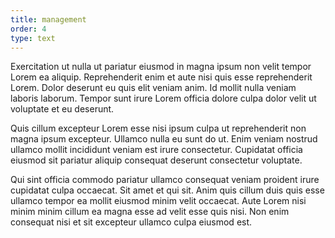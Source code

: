 ```yaml
---
title: management
order: 4
type: text
---
```


Exercitation ut nulla ut pariatur eiusmod in magna ipsum non velit tempor Lorem ea aliquip. Reprehenderit enim et aute nisi quis esse reprehenderit Lorem. Dolor deserunt eu quis elit veniam anim. Id mollit nulla veniam laboris laborum. Tempor sunt irure Lorem officia dolore culpa dolor velit ut voluptate et eu deserunt.

Quis cillum excepteur Lorem esse nisi ipsum culpa ut reprehenderit non magna ipsum excepteur. Ullamco nulla eu sunt do ut. Enim veniam nostrud ullamco mollit incididunt veniam est irure consectetur. Cupidatat officia eiusmod sit pariatur aliquip consequat deserunt consectetur voluptate.

Qui sint officia commodo pariatur ullamco consequat veniam proident irure cupidatat culpa occaecat. Sit amet et qui sit. Anim quis cillum duis quis esse ullamco tempor ea mollit eiusmod minim velit occaecat. Aute Lorem nisi minim minim cillum ea magna esse ad velit esse quis nisi. Non enim consequat nisi et sit excepteur ullamco culpa eiusmod est.